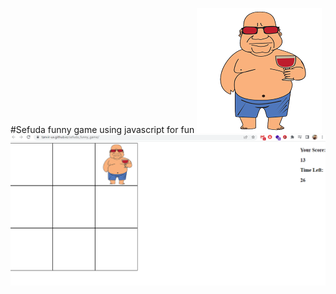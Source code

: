 #Sefuda funny game using javascript for fun
![sefuda funny game](sefuda.png)
![screenshot](screenshot.png)



